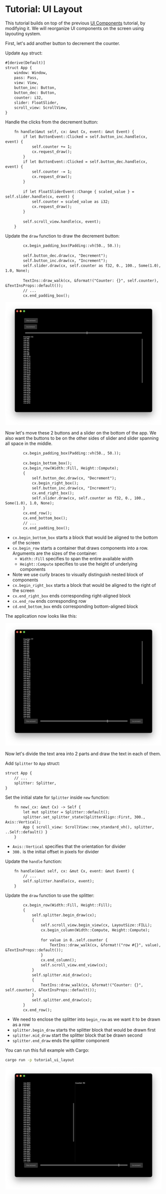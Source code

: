 # Tutorial: UI Layout


This tutorial builds on top of the previous [UI Components](./tutorial_ui_components.md) tutorial, by modifying it. We will reorganize UI components on the screen using layouting system.

First, let's add another button to decrement the counter.

Update `App` struct:
```rust,noplayground
#[derive(Default)]
struct App {
    window: Window,
    pass: Pass,
    view: View,
    button_inc: Button,
    button_dec: Button,
    counter: i32,
    slider: FloatSlider,
    scroll_view: ScrollView,
}
```

Handle the clicks from the decrement button:
```rust,noplayground
    fn handle(&mut self, cx: &mut Cx, event: &mut Event) {
        if let ButtonEvent::Clicked = self.button_inc.handle(cx, event) {
            self.counter += 1;
            cx.request_draw();
        }
        if let ButtonEvent::Clicked = self.button_dec.handle(cx, event) {
            self.counter -= 1;
            cx.request_draw();
        }

        if let FloatSliderEvent::Change { scaled_value } = self.slider.handle(cx, event) {
            self.counter = scaled_value as i32;
            cx.request_draw();
        }

        self.scroll_view.handle(cx, event);
    }
```

Update the `draw` function to draw the decrement button:
```rust,noplayground
        cx.begin_padding_box(Padding::vh(50., 50.));
        
        self.button_dec.draw(cx, "Decrement");
        self.button_inc.draw(cx, "Increment");
        self.slider.draw(cx, self.counter as f32, 0., 100., Some(1.0), 1.0, None);    

        TextIns::draw_walk(cx, &format!("Counter: {}", self.counter), &TextInsProps::default());
        // ...
        cx.end_padding_box();
```

![](img/tutorial_ui_layout_1.png)


Now let's move these 2 buttons and a slider on the bottom of the app. We also want the buttons to be on the other sides of slider and slider spanning all space in the middle.

```rust,noplayground
        cx.begin_padding_box(Padding::vh(50., 50.));

        cx.begin_bottom_box();
        cx.begin_row(Width::Fill, Height::Compute);
        {
            self.button_dec.draw(cx, "Decrement");
            cx.begin_right_box();
            self.button_inc.draw(cx, "Increment");
            cx.end_right_box();
            self.slider.draw(cx, self.counter as f32, 0., 100., Some(1.0), 1.0, None);    
        }
        cx.end_row();
        cx.end_bottom_box();
        // ...
        cx.end_padding_box();
```

- `cx.begin_bottom_box` starts a block that would be aligned to the bottom of the screen
- `cx.begin_row` starts a container that draws components into a row. Arguments are the sizes of the container:
   - `Width::Fill` specifies to span the entire available width
   - `Height::Compute` specifies to use the height of underlying components
- Note we use curly braces to visually distinguish nested block of components
- `cx.begin_right_box` starts a block that would be aligned to the right of the screen
- `cx.end_right_box` ends corresponding right-aligned block
- `cx.end_row` ends corresponding row
- `cd.end_bottom_box` ends corresponding bottom-aligned block


The application now looks like this:

![](img/tutorial_ui_layout_2.png)


Now let's divide the text area into 2 parts and draw the text in each of them.

Add `Splitter` to `App` struct:
```rust,noplayground
struct App {
    // ...
    splitter: Splitter,
}
```

Set the initial state for `Splitter` inside `new` function:
```rust,noplayground
    fn new(_cx: &mut Cx) -> Self {
        let mut splitter = Splitter::default();
        splitter.set_splitter_state(SplitterAlign::First, 300., Axis::Vertical);
        App { scroll_view: ScrollView::new_standard_vh(), splitter, ..Self::default() }
    }
```
 - `Axis::Vertical` specifies that the orientation for divider
 - `300.` is the initial offset in pixels for divider

Update the `handle` function:

```rust,noplayground
    fn handle(&mut self, cx: &mut Cx, event: &mut Event) {
        // ...        
        self.splitter.handle(cx, event);
    }
```

Update the `draw` function to use the splitter:

```rust,noplayground
        cx.begin_row(Width::Fill, Height::Fill);
        {
            self.splitter.begin_draw(cx);
            {
                self.scroll_view.begin_view(cx, LayoutSize::FILL);
                cx.begin_column(Width::Compute, Height::Compute);

                for value in 0..self.counter {
                    TextIns::draw_walk(cx, &format!("row #{}", value), &TextInsProps::default());
                }
                cx.end_column();
                self.scroll_view.end_view(cx);
            }
            self.splitter.mid_draw(cx);
            {
                TextIns::draw_walk(cx, &format!("Counter: {}", self.counter), &TextInsProps::default());
            }
            self.splitter.end_draw(cx);
        }
        cx.end_row();
```
 - We need to enclose the splitter into `begin_row` as we want it to be drawn as a row
 - `splitter.begin_draw` starts the splitter block that would be drawn first
 - `splitter.mid_draw` start the splitter block that be drawn second
 - `splitter.end_draw` ends the splitter component


You can run this full example with Cargo:

```bash
cargo run -p tutorial_ui_layout
```

![](./img/tutorial_ui_layout_3.png)
